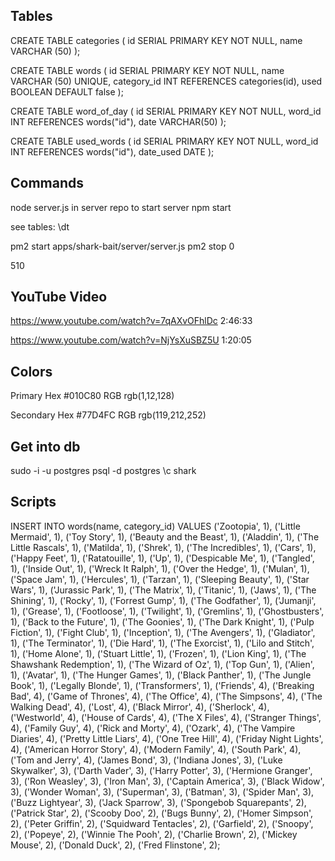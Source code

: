 ## Tables

CREATE TABLE categories (
id SERIAL PRIMARY KEY NOT NULL,
name VARCHAR (50)
);

CREATE TABLE words (
id SERIAL PRIMARY KEY NOT NULL,
name VARCHAR (50) UNIQUE,
category_id INT REFERENCES categories(id),
used BOOLEAN DEFAULT false
);

CREATE TABLE word_of_day (
id SERIAL PRIMARY KEY NOT NULL,
word_id INT REFERENCES words("id"),
date VARCHAR(50)
);

CREATE TABLE used_words (
id SERIAL PRIMARY KEY NOT NULL,
word_id INT REFERENCES words("id"),
date_used DATE
);

## Commands

node server.js in server repo to start server
npm start

see tables: \dt

pm2 start apps/shark-bait/server/server.js
pm2 stop 0

510

## YouTube Video

https://www.youtube.com/watch?v=7qAXvOFhlDc
2:46:33

https://www.youtube.com/watch?v=NjYsXuSBZ5U
1:20:05

## Colors

Primary Hex #010C80
RGB rgb(1,12,128)

Secondary Hex #77D4FC
RGB rgb(119,212,252)

## Get into db

sudo -i -u postgres
psql -d postgres
\c shark

## Scripts

INSERT INTO words(name, category_id) VALUES ('Zootopia', 1), ('Little Mermaid', 1), ('Toy Story', 1), ('Beauty and the Beast', 1), ('Aladdin', 1), ('The Little Rascals', 1), ('Matilda', 1), ('Shrek', 1), ('The Incredibles', 1), ('Cars', 1), ('Happy Feet', 1), ('Ratatouille', 1), ('Up', 1), ('Despicable Me', 1), ('Tangled', 1), ('Inside Out', 1), ('Wreck It Ralph', 1), ('Over the Hedge', 1), ('Mulan', 1), ('Space Jam', 1), ('Hercules', 1), ('Tarzan', 1), ('Sleeping Beauty', 1), ('Star Wars', 1), ('Jurassic Park', 1), ('The Matrix', 1), ('Titanic', 1), ('Jaws', 1), ('The Shining', 1), ('Rocky', 1), ('Forrest Gump', 1), ('The Godfather', 1), ('Jumanji', 1), ('Grease', 1), ('Footloose', 1), ('Twilight', 1), ('Gremlins', 1), ('Ghostbusters', 1), ('Back to the Future', 1), ('The Goonies', 1), ('The Dark Knight', 1), ('Pulp Fiction', 1), ('Fight Club', 1), ('Inception', 1), ('The Avengers', 1), ('Gladiator', 1), ('The Terminator', 1), ('Die Hard', 1), ('The Exorcist', 1), ('Lilo and Stitch', 1), ('Home Alone', 1), ('Stuart Little', 1), ('Frozen', 1), ('Lion King', 1), ('The Shawshank Redemption', 1), ('The Wizard of Oz', 1), ('Top Gun', 1), ('Alien', 1), ('Avatar', 1), ('The Hunger Games', 1), ('Black Panther', 1), ('The Jungle Book', 1), ('Legally Blonde', 1), ('Transformers', 1), ('Friends', 4), ('Breaking Bad', 4), ('Game of Thrones', 4), ('The Office', 4), ('The Simpsons', 4), ('The Walking Dead', 4), ('Lost', 4), ('Black Mirror', 4), ('Sherlock', 4), ('Westworld', 4), ('House of Cards', 4), ('The X Files', 4), ('Stranger Things', 4), ('Family Guy', 4), ('Rick and Morty', 4), ('Ozark', 4), ('The Vampire Diaries', 4), ('Pretty Little Liars', 4), ('One Tree Hill', 4), ('Friday Night Lights', 4), ('American Horror Story', 4), ('Modern Family', 4), ('South Park', 4), ('Tom and Jerry', 4), ('James Bond', 3), ('Indiana Jones', 3), ('Luke Skywalker', 3), ('Darth Vader', 3), ('Harry Potter', 3), ('Hermione Granger', 3), ('Ron Weasley', 3), ('Iron Man', 3), ('Captain America', 3), ('Black Widow', 3), ('Wonder Woman', 3), ('Superman', 3), ('Batman', 3), ('Spider Man', 3), ('Buzz Lightyear', 3), ('Jack Sparrow', 3), ('Spongebob Squarepants', 2), ('Patrick Star', 2), ('Scooby Doo', 2), ('Bugs Bunny', 2), ('Homer Simpson', 2), ('Peter Griffin', 2), ('Squidward Tentacles', 2), ('Garfield', 2), ('Snoopy', 2), ('Popeye', 2), ('Winnie The Pooh', 2), ('Charlie Brown', 2), ('Mickey Mouse', 2), ('Donald Duck', 2), ('Fred Flinstone', 2);
